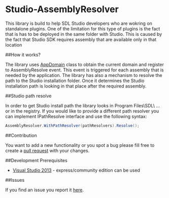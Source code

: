 Studio-AssemblyResolver
=======================

This library is build to help SDL Studio developers who are wokring on standalone plugins. One of the limitation for this type of plugins is the fact that is has to be deployed in the same folder with Studio. This is caused by the fact that Studio SDK requires assembly that are available only in that location

##How it works?

The library uses [AppDomain](http://msdn.microsoft.com/en-us/library/system.appdomain%28v=vs.110%29.aspx) class to obtain the current domain and register to AssemblyResolve event. This event is triggered for each assembly that is needed by the application. The library has also a mechanism to resolve the path to the Studio installation folder. Once it determines the Studio installation path is looking in that place after the required assembly.

##Studio path resolve

In order to get Studio install path the library looks in Program Files\SDL\ ... or in the registry. If you would like to provide a different path resolver you can implement IPathResolve interface and use the following syntax:
```csharp
AssemblyResolver.WithPathResolver(pathResolvers).Resolve();
```
##Contribution

You want to add a new functionality or you spot a bug please fill free to create a [pull request](https://guides.github.com/activities/contributing-to-open-source/) with your changes.

##Development Prerequisites

* [Visual Studio 2013](http://www.visualstudio.com/downloads/download-visual-studio-vs) - express/community edition can be used

##Issues

If you find an issue you report it [here](https://github.com/cromica/Studio-AssemblyResolver/issues).


